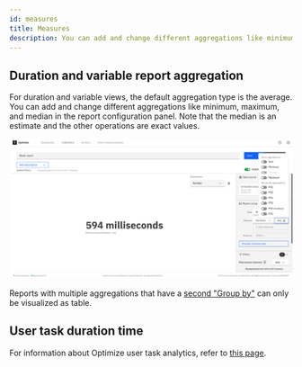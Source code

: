 ```yaml
---
id: measures
title: Measures
description: You can add and change different aggregations like minimum, maximum, and median in the report configuration panel.
---
```


## Duration and variable report aggregation

For duration and variable views, the default aggregation type is the average. You can add and change different aggregations like minimum, maximum, and median in the report configuration panel. Note that the median is an estimate and the other operations are exact values.

![Duration Aggregation Selection](./img/durationAggregation.png)

Reports with multiple aggregations that have a [second "Group by"](./define-reports.md#reports-with-a-second-group-by-option) can only be visualized as table.

## User task duration time

For information about Optimize user task analytics, refer to [this page](../user-task-analytics.md).
